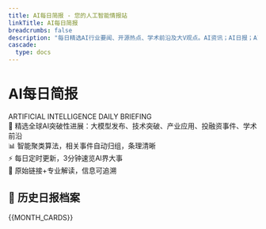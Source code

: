 ```yaml
---
title: AI每日简报 - 您的人工智能情报站
linkTitle: AI每日简报
breadcrumbs: false
description: "每日精选AI行业要闻、开源热点、学术前沿及大V观点。AI资讯；AI日报；AI知识库；AI教程；AI资讯日报；AI工具；AI Daily News"
cascade:
  type: docs
---
```


<div class="newspaper-masthead border-b-4 border-double border-gray-900 dark:border-gray-100 pb-8 mb-12">
  <div class="text-center">
    <h1 class="text-5xl md:text-6xl font-bold mb-4 font-serif text-gray-900 dark:text-gray-100">
      AI每日简报
    </h1>
    <div class="text-lg md:text-xl text-gray-600 dark:text-gray-400 italic mb-4">
      ARTIFICIAL INTELLIGENCE DAILY BRIEFING
    </div>
    <div class="max-w-4xl mx-auto">
      <div class="grid md:grid-cols-2 gap-4 text-sm text-gray-600 dark:text-gray-400">
        <div class="flex items-center justify-center">
          <span class="mr-2">🎯</span>
          精选全球AI突破性进展：大模型发布、技术突破、产业应用、投融资事件、学术前沿
        </div>
        <div class="flex items-center justify-center">
          <span class="mr-2">📊</span>
          智能聚类算法，相关事件自动归组，条理清晰
        </div>
        <div class="flex items-center justify-center">
          <span class="mr-2">⚡</span>
          每日定时更新，3分钟速览AI界大事
        </div>
        <div class="flex items-center justify-center">
          <span class="mr-2">🔗</span>
          原始链接+专业解读，信息可追溯
        </div>
      </div>
    </div>
  </div>
</div>

<div class="newspaper-archive hx-mt-12">
  <h2 class="text-3xl font-bold mb-8 text-center font-serif border-b-2 border-gray-900 dark:border-gray-100 pb-4">
    📅 历史日报档案
  </h2>
  
  <div class="newspaper-grid grid gap-6 md:grid-cols-2 lg:grid-cols-3 xl:grid-cols-4">
    {{MONTH_CARDS}}
  </div>
</div>

<style>
/* 报纸风格卡片样式 - 基础样式在 custom.css 中定义 */
.newspaper-grid > div {
  @apply border-2 border-gray-900 dark:border-gray-100 p-6 bg-white dark:bg-gray-900;
  /* box-shadow 和 transition 在 custom.css 中定义 */
}

.newspaper-grid > div:hover {
  transform: translate(-2px, -2px);
  box-shadow: 6px 6px 0 rgb(17 24 39);
}

.dark .newspaper-grid > div {
  box-shadow: 4px 4px 0 rgb(243 244 246);
}

.dark .newspaper-grid > div:hover {
  box-shadow: 6px 6px 0 rgb(243 244 246);
}

/* 卡片内容样式 */
.newspaper-grid h3 {
  @apply text-xl font-bold mb-3 font-serif text-gray-900 dark:text-gray-100;
}

.newspaper-grid a {
  @apply text-gray-900 dark:text-gray-100 no-underline;
  transition: color 0.2s ease;
}

.newspaper-grid a:hover {
  @apply text-blue-600 dark:text-blue-400;
}

.newspaper-grid p {
  @apply text-gray-600 dark:text-gray-400 text-sm leading-relaxed;
}

/* 添加报纸日期标记 */
.newspaper-grid > div::before {
  content: "📰";
  @apply absolute -top-2 -right-2 text-2xl;
}

/* 响应式调整 */
@media (max-width: 768px) {
  .newspaper-masthead h1 {
    @apply text-4xl;
  }
  
  .newspaper-masthead .grid {
    @apply grid-cols-1 gap-2;
  }
  
  .newspaper-grid {
    @apply grid-cols-1;
  }
}
</style>
